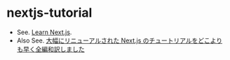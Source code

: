 # nextjs-tutorial

- See. [Learn Next.js](https://nextjs.org/learn).
- Also See. [大幅にリニューアルされた Next.js のチュートリアルをどこよりも早く全編和訳しました](https://qiita.com/thesugar/items/01896c1faa8241e6b1bc)
